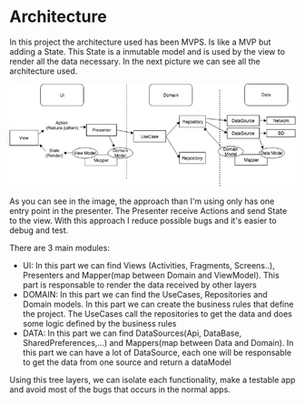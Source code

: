 # Architecture

In this project the architecture used has been MVPS. Is like a MVP but adding a State. This State is a inmutable model and is used by the view to render all the data necessary. In the next picture we can see all the architecture used.

![Architecture](https://github.com/cacato86/Test/blob/master/Architecture.jpg)

As you can see in the image, the approach than I'm using only has one entry point in the presenter. The Presenter receive Actions and send State to the view. With this approach I reduce possible bugs and it's easier to debug and test.

There are 3 main modules:

  - UI: In this part we  can find Views (Activities, Fragments, Screens..), Presenters and Mapper(map between Domain and ViewModel). This part is responsable to render the data received by other layers
  - DOMAIN: In this part we can find the UseCases, Repositories and Domain models. In this part we can create the business rules that define the project. The UseCases call the repositories to get the data and does some logic defined by the business rules
  - DATA: In this part we can find DataSources(Api, DataBase, SharedPreferences,...) and Mappers(map between Data and Domain). In this part we can have a lot of DataSource, each one will be responsable to get the data from one source and return a dataModel
  
  Using this tree layers, we can isolate each functionality, make a testable app and avoid most of the bugs that occurs in the normal apps.
